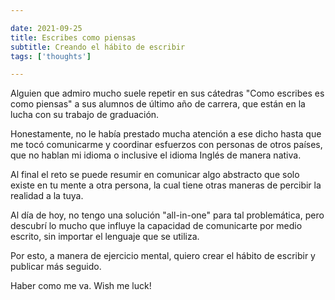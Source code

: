```yaml
---

date: 2021-09-25
title: Escribes como piensas
subtitle: Creando el hábito de escribir
tags: ['thoughts']

---
```

<!--more-->

Alguien que admiro mucho suele repetir en sus cátedras "Como escribes es como
piensas" a sus alumnos de último año de carrera, que están en la lucha con su
trabajo de graduación.

Honestamente, no le había prestado mucha atención a ese dicho hasta que me tocó
comunicarme y coordinar esfuerzos con personas de otros países, que no hablan mi
idioma o inclusive el idioma Inglés de manera nativa.

Al final el reto se puede resumir en comunicar algo abstracto que solo existe
en tu mente a otra persona, la cual tiene otras maneras de percibir la realidad
a la tuya.

Al día de hoy, no tengo una solución "all-in-one" para tal problemática,
pero descubrí lo mucho que influye la capacidad de comunicarte por medio
escrito, sin importar el lenguaje que se utiliza.

Por esto, a manera de ejercicio mental, quiero crear el hábito de escribir y
publicar más seguido.

Haber como me va. Wish me luck!
